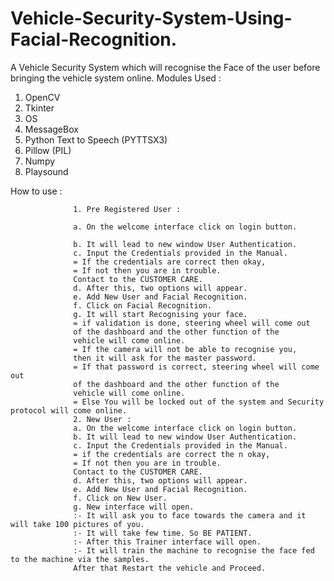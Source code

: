 # Vehicle-Security-System-Using-Facial-Recognition.
A Vehicle Security System which will recognise the Face of the user before bringing the vehicle system online.
Modules Used : 
  1. OpenCV
  2. Tkinter
  3. OS
  4. MessageBox
  5. Python Text to Speech (PYTTSX3)
  6. Pillow (PIL)
  7. Numpy
  8. Playsound
  
  How to use :
                  
                  1. Pre Registered User :
                  
                  a. On the welcome interface click on login button.
                  
                  b. It will lead to new window User Authentication.
                  c. Input the Credentials provided in the Manual.
                  = If the credentials are correct then okay,
                  = If not then you are in trouble.
                  Contact to the CUSTOMER CARE.
                  d. After this, two options will appear.
                  e. Add New User and Facial Recognition.
                  f. Click on Facial Recognition.
                  g. It will start Recognising your face.
                  = if validation is done, steering wheel will come out
                  of the dashboard and the other function of the
                  vehicle will come online.
                  = If the camera will not be able to recognise you,
                  then it will ask for the master password.
                  = If that password is correct, steering wheel will come out
                  of the dashboard and the other function of the
                  vehicle will come online.
                  = Else You will be locked out of the system and Security protocol will come online.
                  2. New User :
                  a. On the welcome interface click on login button.
                  b. It will lead to new window User Authentication.
                  c. Input the Credentials provided in the Manual.
                  = if the credentials are correct the n okay,
                  = If not then you are in trouble.
                  Contact to the CUSTOMER CARE.
                  d. After this, two options will appear.
                  e. Add New User and Facial Recognition.
                  f. Click on New User.
                  g. New interface will open.
                  :- It will ask you to face towards the camera and it will take 100 pictures of you.
                  :- It will take few time. So BE PATIENT.
                  :- After this Trainer interface will open.
                  :- It will train the machine to recognise the face fed to the machine via the samples.
                  After that Restart the vehicle and Proceed.
                  
